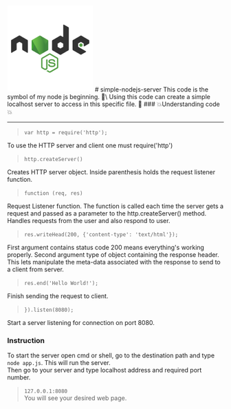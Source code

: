 <img src="node.png" width=200>
<!-- ![NodeJS](node.png "nodeJS") -->
# simple-nodejs-server
This code is the symbol of my node js beginning. 🥳\
Using this code can create a simple localhost server to access in this specific file. 🥴
### 💥Understanding code💥

---
>`var http = require('http');` <br>

To use the HTTP server and client one must require('http')

>`http.createServer()` <br>

Creates HTTP server object. Inside parenthesis holds the request listener function.
>`function (req, res)`

Request Listener function. The function is called each time the server gets a request and passed as a parameter to the http.createServer() method. <br>
Handles requests from the user and also respond to user.

>`res.writeHead(200, {'content-type': 'text/html'});`

First argument contains status code 200 means everything's working properly. Second argument type of object containing the response header. <br>
This lets manipulate the meta-data associated with the response to send to a client from server.

>`res.end('Hello World!');`

Finish sending the request to client.

>`}).listen(8080);`

Start a server listening for connection on port 8080.

### Instruction
To start the server open cmd or shell, go to the destination path and type `node app.js`. This will run the server. <br>
Then go to your server and type localhost address and required port number.
>`127.0.0.1:8080` \
You will see your desired web page.